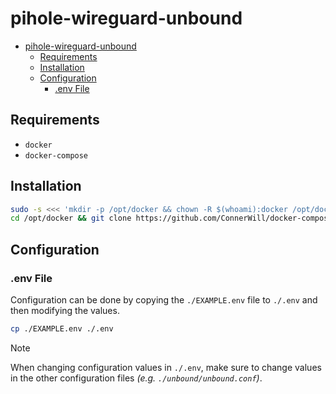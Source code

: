 # pihole-wireguard-unbound

<!--toc:start-->
- [pihole-wireguard-unbound](#pihole-wireguard-unbound)
  - [Requirements](#requirements)
  - [Installation](#installation)
  - [Configuration](#configuration)
    - [.env File](#env-file)
<!--toc:end-->

## Requirements

- `docker`
- `docker-compose`

## Installation

```bash
sudo -s <<< 'mkdir -p /opt/docker && chown -R $(whoami):docker /opt/docker'
cd /opt/docker && git clone https://github.com/ConnerWill/docker-compose-configs.git
```

## Configuration

### .env File

Configuration can be done by copying the `./EXAMPLE.env` file to `./.env` and then modifying the values.

```bash
cp ./EXAMPLE.env ./.env
```

> [!NOTE]
> When changing configuration values in `./.env`, make sure to change values in the other configuration files *(e.g. `./unbound/unbound.conf`)*.
